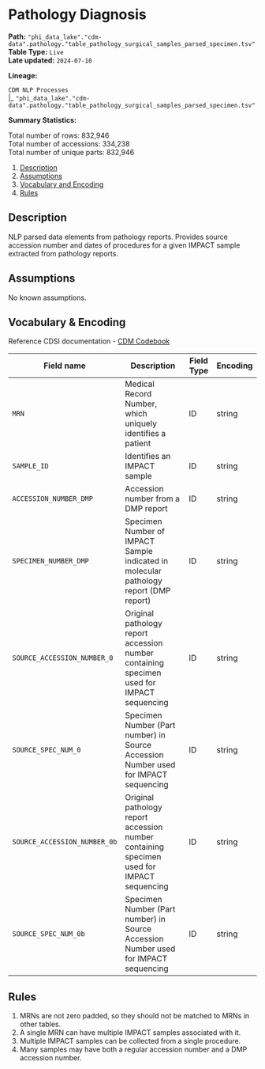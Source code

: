 # Pathology Diagnosis

<b>Path:</b> `"phi_data_lake"."cdm-data".pathology."table_pathology_surgical_samples_parsed_specimen.tsv"` <br/>
<b>Table Type:</b> `Live` <br/>
<b>Late updated:</b> `2024-07-10` <br/>

<b>Lineage:</b> 

`CDM NLP Processes` <br/>
|_ `"phi_data_lake"."cdm-data".pathology."table_pathology_surgical_samples_parsed_specimen.tsv"` <br/>

<b>Summary Statistics:</b>

Total number of rows: 832,946 <br/>
Total number of accessions: 334,238 <br/>
Total number of unique parts: 832,946 <br/>


1. [Description](#description)
2. [Assumptions](#assumptions)
3. [Vocabulary and Encoding](#vocabulary)
3. [Rules](#rules)


## Description <a name="description"></a>

NLP parsed data elements from pathology reports. Provides source accession number and dates of procedures for a given IMPACT sample extracted from pathology reports.

## Assumptions <a name="assumptions"></a>

No known assumptions.


## Vocabulary & Encoding <a name="vocabulary"></a>

Reference CDSI documentation - [CDM Codebook](https://docs.google.com/spreadsheets/d/1po0GdSwqmmXibz4e-7YvTPUbXpi0WYv3c2ImdHXxyuc/edit#gid=187767892)

| **Field name** | **Description** | **Field Type** | **Encoding** |
|---|---|---|---|
| `MRN` | Medical Record Number, which uniquely identifies a patient  | ID | string |
| `SAMPLE_ID` | Identifies an IMPACT sample  | ID | string |
| `ACCESSION_NUMBER_DMP` |  Accession number from a DMP report | ID | string |
| `SPECIMEN_NUMBER_DMP` | Specimen Number of IMPACT Sample indicated in molecular pathology report (DMP report)  | ID | string |
| `SOURCE_ACCESSION_NUMBER_0` | Original pathology report accession number containing specimen used for IMPACT sequencing  | ID | string |
| `SOURCE_SPEC_NUM_0` | Specimen Number (Part number) in Source Accession Number used for IMPACT sequencing    | ID | string |
| `SOURCE_ACCESSION_NUMBER_0b` | Original pathology report accession number containing specimen used for IMPACT sequencing   | ID | string |
| `SOURCE_SPEC_NUM_0b` | Specimen Number (Part number) in Source Accession Number used for IMPACT sequencing | ID | string |



## Rules <a name="rules"></a>

1. MRNs are not zero padded, so they should not be matched to MRNs in other tables.
2. A single MRN can have multiple IMPACT samples associated with it.
3. Multiple IMPACT samples can be collected from a single procedure.
4. Many samples may have both a regular accession number and a DMP accession number.



